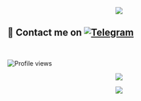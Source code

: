 <p align="center">
  <img src="https://media0.giphy.com/media/9372p7f0DxsJ4EL2BW/giphy.gif">
</p>


## 📨 Contact me on [![Telegram](https://img.shields.io/badge/telegram-1b77FF.svg?style=for-the-badge&logo=telegram)](https://t.me/DipeshxD) 
<br>

![Profile views](https://komarev.com/ghpvc/?username=DipeshxD&color=blue&style=flat-square&label=Profile+Views)
<p align="center"><a href="https://github.com/DipeshxD"><img src="https://github-readme-stats.vercel.app/api?username=DipeshxD&show_icons=true&theme=radical"></a></p>
<p align="center"><a href="https://github.com/DipeshxD"><img src="https://github-readme-stats.vercel.app/api/top-langs/?username=DipeshxD&theme=radical&layout=compact"></a></p> 
